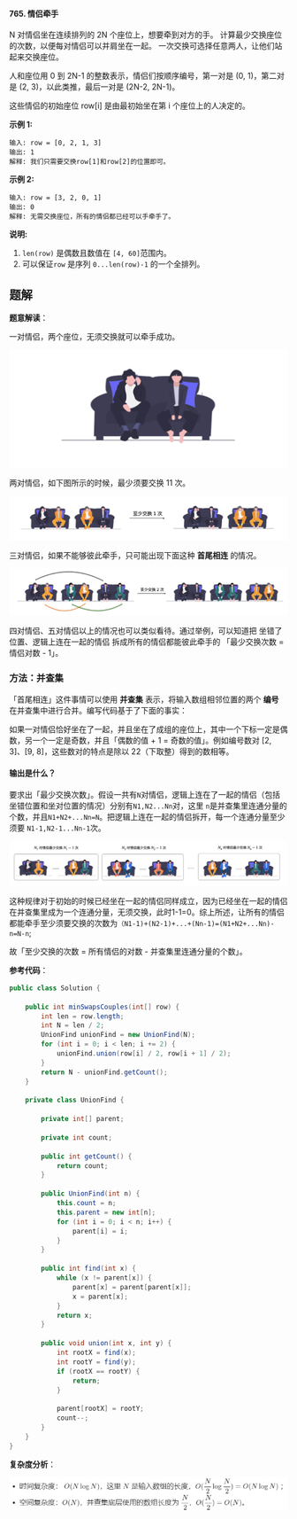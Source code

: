 #### 765. 情侣牵手

N 对情侣坐在连续排列的 2N 个座位上，想要牵到对方的手。 计算最少交换座位的次数，以便每对情侣可以并肩坐在一起。 一次交换可选择任意两人，让他们站起来交换座位。

人和座位用 0 到 2N-1 的整数表示，情侣们按顺序编号，第一对是 (0, 1)，第二对是 (2, 3)，以此类推，最后一对是 (2N-2, 2N-1)。

这些情侣的初始座位  row[i] 是由最初始坐在第 i 个座位上的人决定的。

**示例 1:**

```shell
输入: row = [0, 2, 1, 3]
输出: 1
解释: 我们只需要交换row[1]和row[2]的位置即可。
```

**示例 2:**

```shell
输入: row = [3, 2, 0, 1]
输出: 0
解释: 无需交换座位，所有的情侣都已经可以手牵手了。
```

**说明:**

1. `len(row)` 是偶数且数值在 `[4, 60]`范围内。
2. 可以保证`row` 是序列 `0...len(row)-1` 的一个全排列。



## 题解

**题意解读**：

一对情侣，两个座位，无须交换就可以牵手成功。

![image.png](./images/情侣牵手/1.jpg)

两对情侣，如下图所示的时候，最少须要交换 11 次。

![image.png](./images/情侣牵手/2.jpg)

三对情侣，如果不能够彼此牵手，只可能出现下面这种 **首尾相连** 的情况。

![image.png](./images/情侣牵手/3.jpg)

四对情侣、五对情侣以上的情况也可以类似看待。通过举例，可以知道把 坐错了位置、逻辑上连在一起的情侣 拆成所有的情侣都能彼此牵手的 「最少交换次数 = 情侣对数 - 1」。

### 方法：并查集

「首尾相连」这件事情可以使用 **并查集** 表示，将输入数组相邻位置的两个 **编号** 在并查集中进行合并。编写代码基于了下面的事实：

如果一对情侣恰好坐在了一起，并且坐在了成组的座位上，其中一个下标一定是偶数，另一个一定是奇数，并且「偶数的值 + 1 = 奇数的值」。例如编号数对 [2, 3]、[9, 8]，这些数对的特点是除以 22（下取整）得到的数相等。

#### 输出是什么？

要求出「最少交换次数」。假设一共有`N`对情侣，逻辑上连在了一起的情侣（包括坐错位置和坐对位置的情况）分别有`N1,N2...Nn`对，这里 `n`是并查集里连通分量的个数，并且`N1+N2+...Nn=N`。把逻辑上连在一起的情侣拆开，每一个连通分量至少须要 `N1-1,N2-1...Nn-1`次。

![image.png](./images/情侣牵手/4.jpg)

这种规律对于初始的时候已经坐在一起的情侣同样成立，因为已经坐在一起的情侣在并查集里成为一个连通分量，无须交换，此时1-1=0。综上所述，让所有的情侣都能牵手至少须要交换的次数为`（N1-1)+(N2-1)+...+(Nn-1)=(N1+N2+...Nn)-n=N-n`;

故「至少交换的次数 = 所有情侣的对数 - 并查集里连通分量的个数」。

**参考代码**：

```java
public class Solution {

    public int minSwapsCouples(int[] row) {
        int len = row.length;
        int N = len / 2;
        UnionFind unionFind = new UnionFind(N);
        for (int i = 0; i < len; i += 2) {
            unionFind.union(row[i] / 2, row[i + 1] / 2);
        }
        return N - unionFind.getCount();
    }

    private class UnionFind {

        private int[] parent;

        private int count;

        public int getCount() {
            return count;
        }

        public UnionFind(int n) {
            this.count = n;
            this.parent = new int[n];
            for (int i = 0; i < n; i++) {
                parent[i] = i;
            }
        }

        public int find(int x) {
            while (x != parent[x]) {
                parent[x] = parent[parent[x]];
                x = parent[x];
            }
            return x;
        }

        public void union(int x, int y) {
            int rootX = find(x);
            int rootY = find(y);
            if (rootX == rootY) {
                return;
            }

            parent[rootX] = rootY;
            count--;
        }
    }
}
```

**复杂度分析**：

![image-20210428233048318](./images/情侣牵手/5.jpg)
